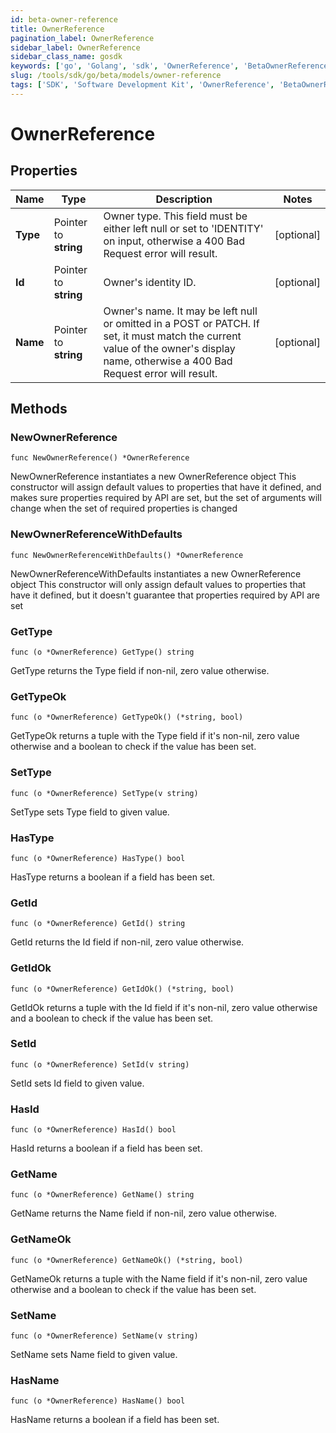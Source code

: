 ```yaml
---
id: beta-owner-reference
title: OwnerReference
pagination_label: OwnerReference
sidebar_label: OwnerReference
sidebar_class_name: gosdk
keywords: ['go', 'Golang', 'sdk', 'OwnerReference', 'BetaOwnerReference'] 
slug: /tools/sdk/go/beta/models/owner-reference
tags: ['SDK', 'Software Development Kit', 'OwnerReference', 'BetaOwnerReference']
---
```


# OwnerReference

## Properties

Name | Type | Description | Notes
------------ | ------------- | ------------- | -------------
**Type** | Pointer to **string** | Owner type. This field must be either left null or set to 'IDENTITY' on input, otherwise a 400 Bad Request error will result. | [optional] 
**Id** | Pointer to **string** | Owner's identity ID. | [optional] 
**Name** | Pointer to **string** | Owner's name. It may be left null or omitted in a POST or PATCH. If set, it must match the current value of the owner's display name, otherwise a 400 Bad Request error will result. | [optional] 

## Methods

### NewOwnerReference

`func NewOwnerReference() *OwnerReference`

NewOwnerReference instantiates a new OwnerReference object
This constructor will assign default values to properties that have it defined,
and makes sure properties required by API are set, but the set of arguments
will change when the set of required properties is changed

### NewOwnerReferenceWithDefaults

`func NewOwnerReferenceWithDefaults() *OwnerReference`

NewOwnerReferenceWithDefaults instantiates a new OwnerReference object
This constructor will only assign default values to properties that have it defined,
but it doesn't guarantee that properties required by API are set

### GetType

`func (o *OwnerReference) GetType() string`

GetType returns the Type field if non-nil, zero value otherwise.

### GetTypeOk

`func (o *OwnerReference) GetTypeOk() (*string, bool)`

GetTypeOk returns a tuple with the Type field if it's non-nil, zero value otherwise
and a boolean to check if the value has been set.

### SetType

`func (o *OwnerReference) SetType(v string)`

SetType sets Type field to given value.

### HasType

`func (o *OwnerReference) HasType() bool`

HasType returns a boolean if a field has been set.

### GetId

`func (o *OwnerReference) GetId() string`

GetId returns the Id field if non-nil, zero value otherwise.

### GetIdOk

`func (o *OwnerReference) GetIdOk() (*string, bool)`

GetIdOk returns a tuple with the Id field if it's non-nil, zero value otherwise
and a boolean to check if the value has been set.

### SetId

`func (o *OwnerReference) SetId(v string)`

SetId sets Id field to given value.

### HasId

`func (o *OwnerReference) HasId() bool`

HasId returns a boolean if a field has been set.

### GetName

`func (o *OwnerReference) GetName() string`

GetName returns the Name field if non-nil, zero value otherwise.

### GetNameOk

`func (o *OwnerReference) GetNameOk() (*string, bool)`

GetNameOk returns a tuple with the Name field if it's non-nil, zero value otherwise
and a boolean to check if the value has been set.

### SetName

`func (o *OwnerReference) SetName(v string)`

SetName sets Name field to given value.

### HasName

`func (o *OwnerReference) HasName() bool`

HasName returns a boolean if a field has been set.


